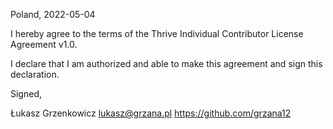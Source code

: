 Poland, 2022-05-04

I hereby agree to the terms of the Thrive Individual Contributor License
Agreement v1.0.

I declare that I am authorized and able to make this agreement and sign this
declaration.

Signed,

Łukasz Grzenkowicz lukasz@grzana.pl https://github.com/grzana12
